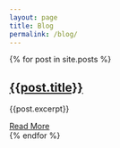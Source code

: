 ```yaml
---
layout: page
title: Blog
permalink: /blog/
---
```


<div class="row">
	<div class="col-md-offset-3 col-md-6 col-sm-12">
		{% for post in site.posts %}
			<div class="row">
				<div class="col-sm-12">
					<h2>
						<a href="{{site.baseurl}}{{post.url}}">
							{{post.title}}
						</a>
					</h2>
				</div>
			</div>
			<div class="row">
				<div class="col-sm-12">
					<p>
						{{post.excerpt}}
					</p>
				</div>
			</div>
			<div class="row">
				<div class="col-sm-12">
					<div class="pull-right">
						<a href="{{site.baseurl}}{{post.url}}">
							Read More
						</a>
					</div>
				</div>
			</div>
		{% endfor %}
	</div>
</div>

